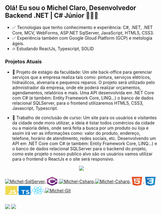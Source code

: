 ## Olá! Eu sou o Michel Claro, Desenvolvedor Backend .NET | C# Júnior 👨🏻‍💻

- ✅ Tecnologias que tenho conhecimento e experiência: C#, .NET, .NET Core, MCV, WebForms, ASP.NET SqlServer, JavaScript, HTML5, CSS3.
- ✅ Experiência também com Google Gloud Platform (GCP) e metologia ágeis.
- 🔥 Estudando ReactJs, Typescript, SOLID


### Projetos Atuais
- 🚀 Projeto de estágio da faculdade: Um site back-office para gerenciar serviços que a empresa realiza tais como: pintura, serviços elétricos, hidraúlicos,
alvenaria e pequenos reparos. O projeto será utilizado pelo admnistrador da empresa, onde ele poderá realizar orçamentos, agendamentos, relatórios e mais.
Uma API desenvolvida em .NET Core com C# (e também: Entity Framework Core, LINQ...) o banco de dados relacional SQLServer, para o frontend utilizaremos HTML5, CSS3, Javascript, Typescript.

- 🚀 Trabalho de conclusão de curso: Um site para os usuários e visitantes da cidade onde moro utilizar, a ideia é listar todos comércios da cidade ou a maioria deles, 
onde será feita a busca por um produto ou loja e assim irá ver as informações como: valor do produto, endereço, telefone, horário de atendimento, redes sociais, etc.
Desenvolvendo um API em .NET Core com C# (e também: Entity Framework Core, LINQ...) e o banco de dados relacional SQLServer para o backend do projeto, como este projeto o nosso publico alvo são os usuários vamos
utilizar para o frontend o ReactJs e o site será responsivo.


<div align="center">
  <a href="https://github.com/mchclaro">
  <img width="48%" src="https://github-readme-stats.vercel.app/api?username=mchclaro&show_icons=true&theme=dark&include_all_commits=true&count_private=true"/>
</div>
 
<div style="display: inline_block"><br>
  <img align="center" alt="Michel-SqlServer" height="30" width="40" src="https://cdn.jsdelivr.net/gh/devicons/devicon/icons/microsoftsqlserver/microsoftsqlserver-plain-wordmark.svg">
  <img align="center" alt="Michel-Csharp" height="30" width="40" src="https://raw.githubusercontent.com/devicons/devicon/master/icons/csharp/csharp-original.svg">
  <img align="center" alt="Michel-Csharp" height="30" width="40" src="https://cdn.jsdelivr.net/gh/devicons/devicon/icons/dotnetcore/dotnetcore-original.svg">
  <img align="center" alt="Michel-Csharp" height="30" width="40" src="https://cdn.jsdelivr.net/gh/devicons/devicon/icons/dot-net/dot-net-original-wordmark.svg">
  <img align="center" alt="Michel-HTML" height="30" width="40" src="https://raw.githubusercontent.com/devicons/devicon/master/icons/html5/html5-original.svg">
  <img align="center" alt="Michel-CSS" height="30" width="40" src="https://raw.githubusercontent.com/devicons/devicon/master/icons/css3/css3-original.svg">
  <img align="center" alt="Michel-Js" height="30" width="40" src="https://raw.githubusercontent.com/devicons/devicon/master/icons/javascript/javascript-plain.svg">
  <img align="center" alt="Michel-Ts" height="30" width="40" src="https://raw.githubusercontent.com/devicons/devicon/master/icons/typescript/typescript-plain.svg">
  <img align="center" alt="Michel-React" height="30" width="40" src="https://raw.githubusercontent.com/devicons/devicon/master/icons/react/react-original.svg">
  <img align="center" alt="Michel-Git" height="30" width="40" src="https://cdn.jsdelivr.net/gh/devicons/devicon/icons/git/git-original.svg" >
</div>
  
##
   
  <div>
    <a href="https://www.linkedin.com/in/michel-claro/" target="_blank"><img src="https://img.shields.io/badge/LinkedIn-0077B5?style=for-the-badge&logo=linkedin&logoColor=white" target="_blank"></a>
    <a href="mailto:michel.seve24@gmail.com" target="_blank"><img src="https://img.shields.io/badge/Gmail-D14836?style=for-the-badge&logo=gmail&logoColor=white" target="_blank"></a>
  </div>

